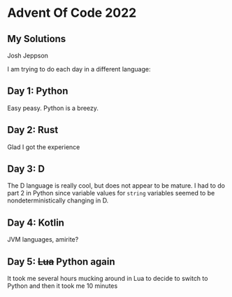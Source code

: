 # Advent Of Code 2022
## My Solutions

Josh Jeppson

I am trying to do each day in a different language:

## Day 1: Python

Easy peasy. Python is a breezy.

## Day 2: Rust

Glad I got the experience

## Day 3: D

The D language is really cool, but does not appear to be mature. I had to do part 2 in Python since variable values for `string` variables seemed to be nondeterministically changing in D.

## Day 4: Kotlin

JVM languages, amirite?

## Day 5: ~~Lua~~ Python again

It took me several hours mucking around in Lua to decide to switch to Python and then it took me 10 minutes
